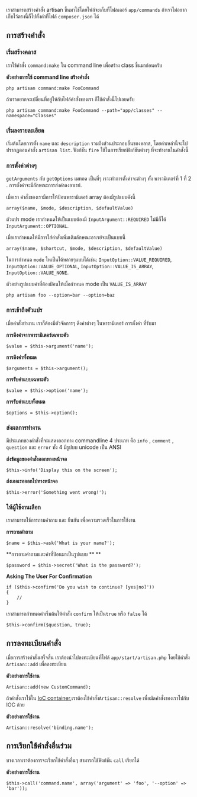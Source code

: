 

เราสามารถสร้างคำสั่ง artisan ขึ้นมาใช้โดยไฟล์จะเก็บที่โฟลเดอร์ `app/commands` ถ้าเราไม่อยากเก็บไว้ตรงนี้ก็ไปตั้งค่าที่ไฟล์  `composer.json` ได้

<a name="building-a-command"></a>
## การสร้างคำสั่ง

### เริ่มสร้างคลาส

เราใช้คำสั่ง `command:make` ใน command line เพื่อสร้าง class ขึ้นมาก่อนครับ

**ตัวอย่างการใช้ command line สร้างคำสั่ง**

	php artisan command:make FooCommand

ถ้าเราอยากจะเปลี่ยนที่อยู่ให้กับไฟล์คำสั่งของเรา ก็ใช้คำสั่งนี้ไปเลยครับ

	php artisan command:make FooCommand --path="app/classes" --namespace="Classes"

### เริ่มลงรายละเอียด

เริ่มต้นโดยการตั้ง `name` และ `description` รวมถึงส่วนประกอบอื่นของคลาส, โดยค่าเหล่านี้จะไปปรากฏตอนคำสั่ง  `artisan list`.
 ฟังก์ชัน  `fire` ใช้ในการเรียกฟังก์ชันต่างๆ ที่จะทำงานในคำสั่งนี้ 
### การตั้งค่าต่างๆ

 `getArguments` กับ `getOptions` เมทอด เป็นที่ๆ เราะทำการตั้งค่าจะต่างๆ ทั้ง พารามิเตอร์ที่ 1 ที่ 2 . การตั้งค่าจะมีลักษณะการส่งค่าลงอาเรย์.

เมื่อเรา คำสั่งของเรามีการให้ป้อนพารามิเตอร์ array ต้องมีรูปแบบดังนี้

	array($name, $mode, $description, $defaultValue)

ตัวแปร mode เรากำหนดให้เป็นแบบต้องมี `InputArgument::REQUIRED`  ไม่มีก็ได้ `InputArgument::OPTIONAL`.

เมื่อเรากำหนดให้มีการใส่คำสั่งเพิ่มเติมลักษณะอาเรย์จะเป็นแบบนี้

	array($name, $shortcut, $mode, $description, $defaultValue)

ในการกำหนด `mode` ใหเป็นได้หลายๆแบบได้เช่น: `InputOption::VALUE_REQUIRED`, `InputOption::VALUE_OPTIONAL`, `InputOption::VALUE_IS_ARRAY`, `InputOption::VALUE_NONE`.

 ตัวอย่างรูปแบบค่าที่ต้องป้อนให้เมื่อกำหนด mode เป็น `VALUE_IS_ARRAY`

	php artisan foo --option=bar --option=baz


### การเข้าถึงตัวแปร

เมื่อคำสั่งทำงาน เราก็ต้องมีตัวจัดการๆ ดึงค่าต่างๆ ในพารามิเตอร์ การตั้งค่า ที่รับมา

**การดึงค่าจากพารามิเตอร์เฉพาะตัว**

	$value = $this->argument('name');

**การดึงค่าทั้งหมด**

	$arguments = $this->argument();

**การรับค่าแบบเฉพาะตัว**

	$value = $this->option('name');

**การรับค่าแบบทั้งหมด**

	$options = $this->option();

### ส่งผลการทำงาน

มีประเภทของคำสั่งที่จะแสดงออกทาง commandline 4 ประเภท คือ `info` , `comment` , `question` และ `error` ทั้ง 4 มีรูปบบ unicode เป็น ANSI 

**ส่งข้อมูลของคำสั่งออกทางหน้าจอ**

	$this->info('Display this on the screen');

**ส่งเออเรอออกไปทางหน้าจอ**

	$this->error('Something went wrong!');

### ให้ผู้ใช้งานเลือก

เราสามารถใช้การถามคำถาม และ ยืนยัน เพื่อความรวดเร็วในการใช้งาน

**การถามคำถาม**

	$name = $this->ask('What is your name?');

**การถามคำถามและค่าที่ป้อนมาเป็นรูปแบบ ** **

	$password = $this->secret('What is the password?');

**Asking The User For Confirmation**

	if ($this->confirm('Do you wish to continue? [yes|no]'))
	{
		//
	}

เราสามารถกำหนดค่าเริ่มต้นให้คำสั่ง `confirm` ให้เป็น`true` หรือ `false` ได้

	$this->confirm($question, true);

<a name="registering-commands"></a>
## การลงทะเบียนคำสั่ง

เมื่อการสร้างคำสั่งเสร็จสิ้น เราต้องนำไปลงทะเบียนที่ไฟล์ `app/start/artisan.php`  โดยใช้คำสั่ง `Artisan::add` เพื่อลงทะเบียน

**ตัวอย่างการใช้งาน**

	Artisan::add(new CustomCommand);

ถ้าคำสั่งเราใช้ใน [IoC container](/docs/ioc),เราต้องใช้คำสั่ง`Artisan::resolve` เพื่อมัดคำสั่งของเราไปกับ IOC ด้วย

**ตัวอย่างการใช้งาน**

	Artisan::resolve('binding.name');

<a name="calling-other-commands"></a>
## การเรียกใช้คำสั่งอื่นร่วม

บางเวลาเราต้องการจะเรียกใช้คำสั่งอื่นๆ สามารถใช้ฟังก์ชัน `call` เรียกได้

**ตัวอย่างการใช้งาน**

	$this->call('command.name', array('argument' => 'foo', '--option' => 'bar'));
